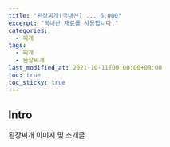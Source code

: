 ```yaml
---
title: "된장찌개(국내산) ... 6,000"
excerpt: "국내산 재료를 사용합니다."
categories: 
  - 찌개
tags: 
  - 찌개
  - 된장찌개
last_modified_at: 2021-10-11T00:00:00+09:00
toc: true
toc_sticky: true
---
```


## Intro
된장찌개 이미지 및 소개글
